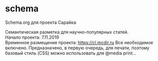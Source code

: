 # schema
Schema.org для проекта Сарайка

Семантическая разметка для научно-популярных статей.<br />Начало проекта: 7.11.2019<br />Временное размещение проекта: https://cl.mcdir.ru
Все необходимое включено. Предназначено, в первую очередь, для печати, поэтому базовый стиль (CSS) можно использовать для @media print...
